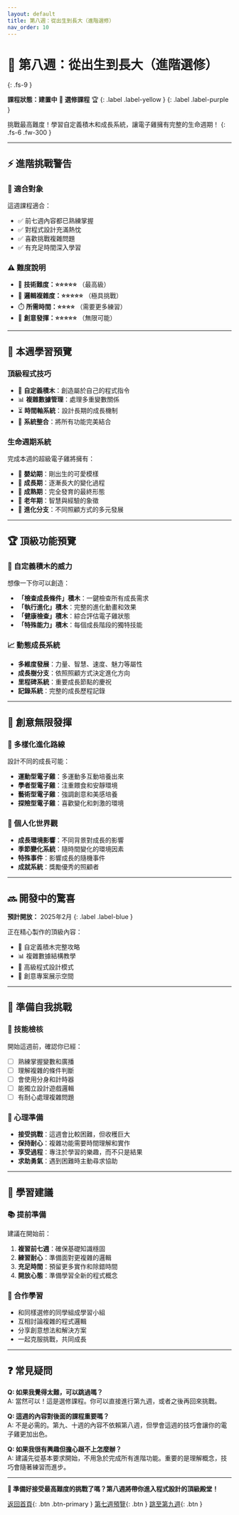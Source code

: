 ```yaml
---
layout: default
title: 第八週：從出生到長大（進階選修）
nav_order: 10
---
```


# 🌱 第八週：從出生到長大（進階選修）
{: .fs-9 }

**課程狀態：建置中** 🚧  **選修課程** 🏆
{: .label .label-yellow }
{: .label .label-purple }

挑戰最高難度！學習自定義積木和成長系統，讓電子雞擁有完整的生命週期！
{: .fs-6 .fw-300 }

---

## ⚡ 進階挑戰警告

### 🎯 適合對象
這週課程適合：
- ✅ 前七週內容都已熟練掌握
- ✅ 對程式設計充滿熱忱
- ✅ 喜歡挑戰複雜問題
- ✅ 有充足時間深入學習

### ⚠️ 難度說明
- 💪 **技術難度：⭐⭐⭐⭐⭐** （最高級）
- 🧠 **邏輯複雜度：⭐⭐⭐⭐⭐** （極具挑戰）
- ⏱️ **所需時間：⭐⭐⭐⭐** （需要更多練習）
- 🎨 **創意發揮：⭐⭐⭐⭐⭐** （無限可能）

---

## 🎯 本週學習預覽

### 頂級程式技巧
- 🧩 **自定義積木**：創造屬於自己的程式指令
- 📊 **複雜數據管理**：處理多重變數關係
- ⏳ **時間軸系統**：設計長期的成長機制
- 🔄 **系統整合**：將所有功能完美結合

### 生命週期系統
完成本週的超級電子雞將擁有：
- 🥚 **嬰幼期**：剛出生的可愛模樣
- 🐣 **成長期**：逐漸長大的變化過程
- 🐓 **成熟期**：完全發育的最終形態
- 👴 **老年期**：智慧與經驗的象徵
- 🌟 **進化分支**：不同照顧方式的多元發展

---

## 🏆 頂級功能預覽

### 🧩 自定義積木的威力
想像一下你可以創造：
- **「檢查成長條件」積木**：一鍵檢查所有成長需求
- **「執行進化」積木**：完整的進化動畫和效果
- **「健康檢查」積木**：綜合評估電子雞狀態
- **「特殊能力」積木**：每個成長階段的獨特技能

### 📈 動態成長系統
- **多維度發展**：力量、智慧、速度、魅力等屬性
- **成長樹分支**：依照照顧方式決定進化方向
- **里程碑系統**：重要成長節點的慶祝
- **記錄系統**：完整的成長歷程記錄

---

## 🎨 創意無限發揮

### 🌈 多樣化進化路線
設計不同的成長可能：
- **運動型電子雞**：多運動多互動培養出來
- **學者型電子雞**：注重餵食和安靜環境
- **藝術型電子雞**：強調創意和美感培養
- **探險型電子雞**：喜歡變化和刺激的環境

### 🏰 個人化世界觀
- **成長環境影響**：不同背景對成長的影響
- **季節變化系統**：隨時間變化的環境因素
- **特殊事件**：影響成長的隨機事件
- **成就系統**：獎勵優秀的照顧者

---

## 🔜 開發中的驚喜

**預計開放：** 2025年2月
{: .label .label-blue }

正在精心製作的頂級內容：
- 🧩 自定義積木完整攻略
- 📊 複雜數據結構教學
- 🎯 高級程式設計模式
- 🌟 創意專案展示空間

---

## 💪 準備自我挑戰

### 🧠 技能檢核
開始這週前，確認你已經：
- [ ] 熟練掌握變數和廣播
- [ ] 理解複雜的條件判斷
- [ ] 會使用分身和計時器
- [ ] 能獨立設計遊戲邏輯
- [ ] 有耐心處理複雜問題

### 🎯 心理準備
- **接受挑戰**：這週會比較困難，但收穫巨大
- **保持耐心**：複雜功能需要時間理解和實作
- **享受過程**：專注於學習的樂趣，而不只是結果
- **求助勇氣**：遇到困難時主動尋求協助

---

## 🌟 學習建議

### 📚 提前準備
建議在開始前：
1. **複習前七週**：確保基礎知識穩固
2. **練習耐心**：準備面對更複雜的邏輯
3. **充足時間**：預留更多實作和除錯時間
4. **開放心態**：準備學習全新的程式概念

### 🤝 合作學習
- 和同樣選修的同學組成學習小組
- 互相討論複雜的程式邏輯
- 分享創意想法和解決方案
- 一起克服挑戰，共同成長

---

## ❓ 常見疑問

**Q: 如果我覺得太難，可以跳過嗎？**  
A: 當然可以！這是選修課程。你可以直接進行第九週，或者之後再回來挑戰。

**Q: 這週的內容對後面的課程重要嗎？**  
A: 不是必需的。第九、十週的內容不依賴第八週，但學會這週的技巧會讓你的電子雞更加出色。

**Q: 如果我很有興趣但擔心跟不上怎麼辦？**  
A: 建議先從基本要求開始，不用急於完成所有進階功能。重要的是理解概念，技巧會隨著練習而進步。

---

**🚀 準備好接受最高難度的挑戰了嗎？第八週將帶你進入程式設計的頂級殿堂！**

[返回首頁](../index.html){: .btn .btn-primary } [第七週預覽](../week7/){: .btn } [跳至第九週](../week9/){: .btn }